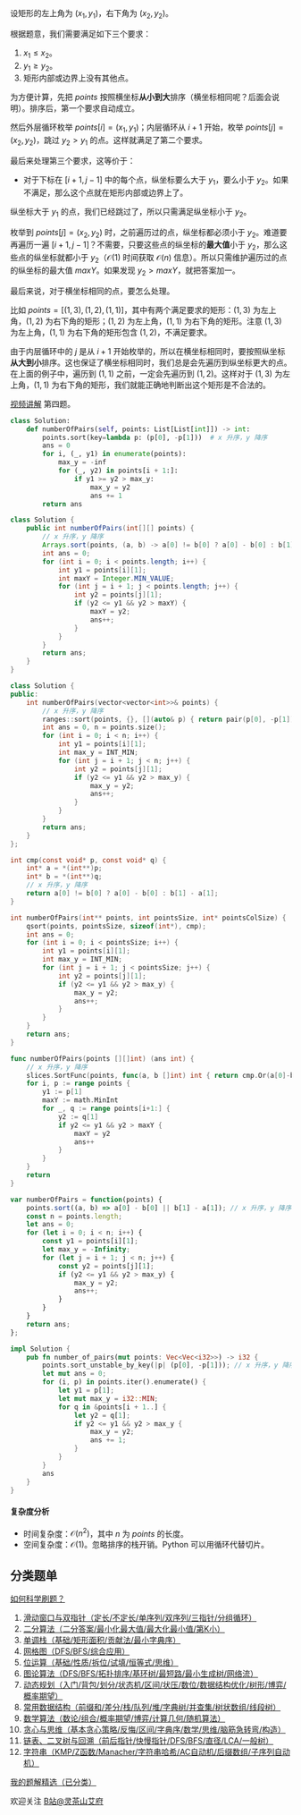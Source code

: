 设矩形的左上角为 $(x_1,y_1)$，右下角为 $(x_2,y_2)$。

根据题意，我们需要满足如下三个要求：

1. $x_1\le x_2$。
2. $y_1\ge y_2$。
3. 矩形内部或边界上没有其他点。

为方便计算，先把 $\textit{points}$ 按照横坐标**从小到大**排序（横坐标相同呢？后面会说明）。排序后，第一个要求自动成立。

然后外层循环枚举 $\textit{points}[i] = (x_1,y_1)$；内层循环从 $i+1$ 开始，枚举 $\textit{points}[j] = (x_2,y_2)$，跳过 $y_2 > y_1$ 的点。这样就满足了第二个要求。

最后来处理第三个要求，这等价于：

- 对于下标在 $[i+1,j-1]$ 中的每个点，纵坐标要么大于 $y_1$，要么小于 $y_2$。如果不满足，那么这个点就在矩形内部或边界上了。

纵坐标大于 $y_1$ 的点，我们已经跳过了，所以只需满足纵坐标小于 $y_2$。

枚举到 $\textit{points}[j] = (x_2,y_2)$ 时，之前遍历过的点，纵坐标都必须小于 $y_2$。难道要再遍历一遍 $[i+1,j-1]$？不需要，只要这些点的纵坐标的**最大值**小于 $y_2$，那么这些点的纵坐标就都小于 $y_2$（$\mathcal{O}(1)$ 时间获取 $\mathcal{O}(n)$ 信息）。所以只需维护遍历过的点的纵坐标的最大值 $\textit{maxY}$。如果发现 $y_2> \textit{maxY}$，就把答案加一。

最后来说，对于横坐标相同的点，要怎么处理。

比如 $\textit{points} = [(1,3),(1,2),(1,1)]$，其中有两个满足要求的矩形：$(1,3)$ 为左上角，$(1,2)$ 为右下角的矩形；$(1,2)$ 为左上角，$(1,1)$ 为右下角的矩形。注意 $(1,3)$ 为左上角，$(1,1)$ 为右下角的矩形包含 $(1,2)$，不满足要求。

由于内层循环中的 $j$ 是从 $i+1$ 开始枚举的，所以在横坐标相同时，要按照纵坐标**从大到小**排序。这也保证了横坐标相同时，我们总是会先遍历到纵坐标更大的点。在上面的例子中，遍历到 $(1,1)$ 之前，一定会先遍历到 $(1,2)$。这样对于 $(1,3)$ 为左上角，$(1,1)$ 为右下角的矩形，我们就能正确地判断出这个矩形是不合法的。

[视频讲解](https://www.bilibili.com/video/BV14C411r7nN/) 第四题。

```py [sol-Python3]
class Solution:
    def numberOfPairs(self, points: List[List[int]]) -> int:
        points.sort(key=lambda p: (p[0], -p[1]))  # x 升序，y 降序
        ans = 0
        for i, (_, y1) in enumerate(points):
            max_y = -inf
            for (_, y2) in points[i + 1:]:
                if y1 >= y2 > max_y:
                    max_y = y2
                    ans += 1
        return ans
```

```java [sol-Java]
class Solution {
    public int numberOfPairs(int[][] points) {
        // x 升序，y 降序
        Arrays.sort(points, (a, b) -> a[0] != b[0] ? a[0] - b[0] : b[1] - a[1]);
        int ans = 0;
        for (int i = 0; i < points.length; i++) {
            int y1 = points[i][1];
            int maxY = Integer.MIN_VALUE;
            for (int j = i + 1; j < points.length; j++) {
                int y2 = points[j][1];
                if (y2 <= y1 && y2 > maxY) {
                    maxY = y2;
                    ans++;
                }
            }
        }
        return ans;
    }
}
```

```cpp [sol-C++]
class Solution {
public:
    int numberOfPairs(vector<vector<int>>& points) {
        // x 升序，y 降序
        ranges::sort(points, {}, [](auto& p) { return pair(p[0], -p[1]); });
        int ans = 0, n = points.size();
        for (int i = 0; i < n; i++) {
            int y1 = points[i][1];
            int max_y = INT_MIN;
            for (int j = i + 1; j < n; j++) {
                int y2 = points[j][1];
                if (y2 <= y1 && y2 > max_y) {
                    max_y = y2;
                    ans++;
                }
            }
        }
        return ans;
    }
};
```

```c [sol-C]
int cmp(const void* p, const void* q) {
    int* a = *(int**)p;
    int* b = *(int**)q;
    // x 升序，y 降序
    return a[0] != b[0] ? a[0] - b[0] : b[1] - a[1];
}

int numberOfPairs(int** points, int pointsSize, int* pointsColSize) {
    qsort(points, pointsSize, sizeof(int*), cmp);
    int ans = 0;
    for (int i = 0; i < pointsSize; i++) {
        int y1 = points[i][1];
        int max_y = INT_MIN;
        for (int j = i + 1; j < pointsSize; j++) {
            int y2 = points[j][1];
            if (y2 <= y1 && y2 > max_y) {
                max_y = y2;
                ans++;
            }
        }
    }
    return ans;
}
```

```go [sol-Go]
func numberOfPairs(points [][]int) (ans int) {
	// x 升序，y 降序
	slices.SortFunc(points, func(a, b []int) int { return cmp.Or(a[0]-b[0], b[1]-a[1]) })
	for i, p := range points {
		y1 := p[1]
		maxY := math.MinInt
		for _, q := range points[i+1:] {
			y2 := q[1]
			if y2 <= y1 && y2 > maxY {
				maxY = y2
				ans++
			}
		}
	}
	return
}
```

```js [sol-JavaScript]
var numberOfPairs = function(points) {
    points.sort((a, b) => a[0] - b[0] || b[1] - a[1]); // x 升序，y 降序
    const n = points.length;
    let ans = 0;
    for (let i = 0; i < n; i++) {
        const y1 = points[i][1];
        let max_y = -Infinity;
        for (let j = i + 1; j < n; j++) {
            const y2 = points[j][1];
            if (y2 <= y1 && y2 > max_y) {
                max_y = y2;
                ans++;
            }
        }
    }
    return ans;
};
```

```rust [sol-Rust]
impl Solution {
    pub fn number_of_pairs(mut points: Vec<Vec<i32>>) -> i32 {
        points.sort_unstable_by_key(|p| (p[0], -p[1])); // x 升序，y 降序
        let mut ans = 0;
        for (i, p) in points.iter().enumerate() {
            let y1 = p[1];
            let mut max_y = i32::MIN;
            for q in &points[i + 1..] {
                let y2 = q[1];
                if y2 <= y1 && y2 > max_y {
                    max_y = y2;
                    ans += 1;
                }
            }
        }
        ans
    }
}
```

#### 复杂度分析

- 时间复杂度：$\mathcal{O}(n^2)$，其中 $n$ 为 $\textit{points}$ 的长度。
- 空间复杂度：$\mathcal{O}(1)$。忽略排序的栈开销。Python 可以用循环代替切片。

## 分类题单

[如何科学刷题？](https://leetcode.cn/circle/discuss/RvFUtj/)

1. [滑动窗口与双指针（定长/不定长/单序列/双序列/三指针/分组循环）](https://leetcode.cn/circle/discuss/0viNMK/)
2. [二分算法（二分答案/最小化最大值/最大化最小值/第K小）](https://leetcode.cn/circle/discuss/SqopEo/)
3. [单调栈（基础/矩形面积/贡献法/最小字典序）](https://leetcode.cn/circle/discuss/9oZFK9/)
4. [网格图（DFS/BFS/综合应用）](https://leetcode.cn/circle/discuss/YiXPXW/)
5. [位运算（基础/性质/拆位/试填/恒等式/思维）](https://leetcode.cn/circle/discuss/dHn9Vk/)
6. [图论算法（DFS/BFS/拓扑排序/基环树/最短路/最小生成树/网络流）](https://leetcode.cn/circle/discuss/01LUak/)
7. [动态规划（入门/背包/划分/状态机/区间/状压/数位/数据结构优化/树形/博弈/概率期望）](https://leetcode.cn/circle/discuss/tXLS3i/)
8. [常用数据结构（前缀和/差分/栈/队列/堆/字典树/并查集/树状数组/线段树）](https://leetcode.cn/circle/discuss/mOr1u6/)
9. [数学算法（数论/组合/概率期望/博弈/计算几何/随机算法）](https://leetcode.cn/circle/discuss/IYT3ss/)
10. [贪心与思维（基本贪心策略/反悔/区间/字典序/数学/思维/脑筋急转弯/构造）](https://leetcode.cn/circle/discuss/g6KTKL/)
11. [链表、二叉树与回溯（前后指针/快慢指针/DFS/BFS/直径/LCA/一般树）](https://leetcode.cn/circle/discuss/K0n2gO/)
12. [字符串（KMP/Z函数/Manacher/字符串哈希/AC自动机/后缀数组/子序列自动机）](https://leetcode.cn/circle/discuss/SJFwQI/)

[我的题解精选（已分类）](https://github.com/EndlessCheng/codeforces-go/blob/master/leetcode/SOLUTIONS.md)

欢迎关注 [B站@灵茶山艾府](https://space.bilibili.com/206214)
